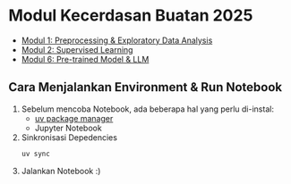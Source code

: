 # Modul Kecerdasan Buatan 2025

- [Modul 1: Preprocessing & Exploratory Data Analysis](./modul-1/README.md)
- [Modul 2: Supervised Learning](./modul-2/README.md)
- [Modul 6: Pre-trained Model & LLM](./modul-6/README.md)

## Cara Menjalankan Environment & Run Notebook

1. Sebelum mencoba Notebook, ada beberapa hal yang perlu di-instal:
    - [uv package manager ](https://docs.astral.sh/uv/getting-started/installation/)
    - Jupyter Notebook
2. Sinkronisasi Depedencies
    ```sh
    uv sync
    ```
3. Jalankan Notebook :)



